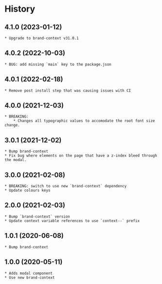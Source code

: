 # History

## 4.1.0 (2023-01-12)
    * Upgrade to brand-context v31.0.1

## 4.0.2 (2022-10-03)
    * BUG: add missing `main` key to the package.json

## 4.0.1 (2022-02-18)
    * Remove post install step that was causing issues with CI

## 4.0.0 (2021-12-03)
    * BREAKING:
        * Changes all typographic values to accomodate the root font size change.

## 3.0.1 (2021-12-02)
    * Bump brand-context
    * Fix bug where elements on the page that have a z-index bleed through the modal.

## 3.0.0 (2021-02-08)
    * BREAKING: switch to use new `brand-context` dependency
    * Update colours keys

## 2.0.0 (2021-02-03)
    * Bump `brand-context` version
    * Update context variable references to use `context--` prefix

## 1.0.1 (2020-06-08)
	* Bump brand-context

## 1.0.0 (2020-05-11)
	* Adds modal component
	* Use new brand-context
